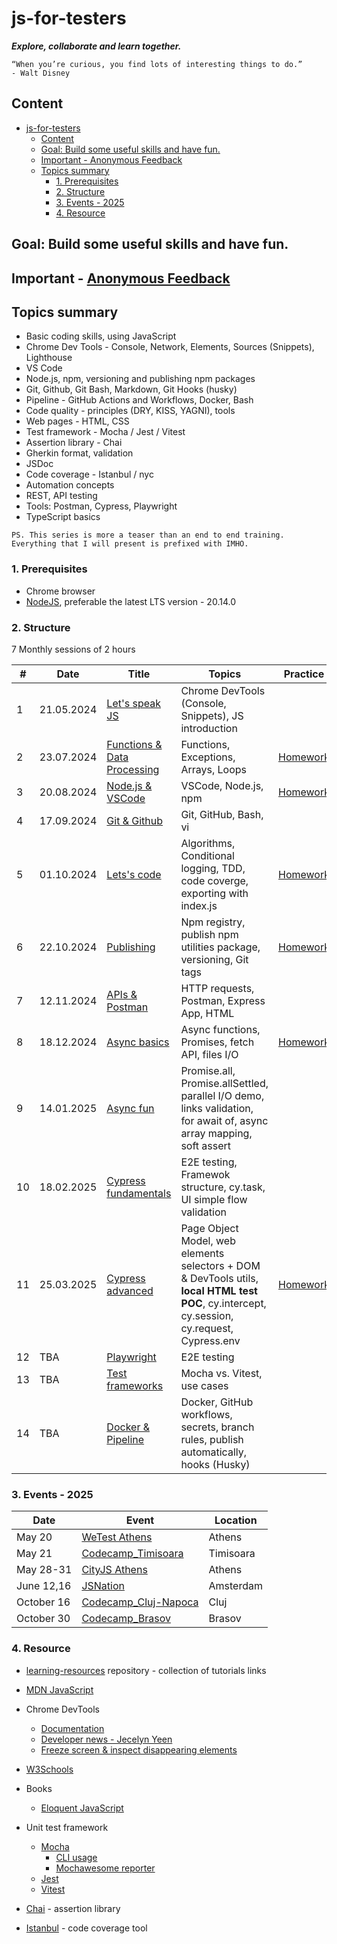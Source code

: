 # js-for-testers

**_Explore, collaborate and learn together._**

```text
“When you’re curious, you find lots of interesting things to do.”
- Walt Disney
```

## Content

- [js-for-testers](#js-for-testers)
  - [Content](#content)
  - [Goal: Build some useful skills and have fun.](#goal-build-some-useful-skills-and-have-fun)
  - [Important - Anonymous Feedback](#important---anonymous-feedback)
  - [Topics summary](#topics-summary)
    - [1. Prerequisites](#1-prerequisites)
    - [2. Structure](#2-structure)
    - [3. Events - 2025](#3-events---2025)
    - [4. Resource](#4-resource)

## Goal: Build some useful skills and have fun.

## Important - [Anonymous Feedback](https://testutils.com/feedback)

## Topics summary

- Basic coding skills, using JavaScript
- Chrome Dev Tools - Console, Network, Elements, Sources (Snippets), Lighthouse
- VS Code
- Node.js, npm, versioning and publishing npm packages
- Git, Github, Git Bash, Markdown, Git Hooks (husky)
- Pipeline - GitHub Actions and Workflows, Docker, Bash
- Code quality - principles (DRY, KISS, YAGNI), tools
- Web pages - HTML, CSS
- Test framework - Mocha / Jest / Vitest
- Assertion library - Chai
- Gherkin format, validation
- JSDoc
- Code coverage - Istanbul / nyc
- Automation concepts
- REST, API testing
- Tools: Postman, Cypress, Playwright
- TypeScript basics

`PS. This series is more a teaser than an end to end training. Everything that I will present is prefixed with IMHO.`

### 1. Prerequisites

- Chrome browser
- [NodeJS](https://nodejs.org/en/download), preferable the latest LTS version - 20.14.0

### 2. Structure

7 Monthly sessions of 2 hours

| #   | Date       | Title                                                 | Topics                                                                                                                                       | Practice                                        |
| --- | ---------- | ----------------------------------------------------- | -------------------------------------------------------------------------------------------------------------------------------------------- | ----------------------------------------------- |
| 1   | 21.05.2024 | [Let's speak JS](./sessions/session1.md)              | Chrome DevTools (Console, Snippets), JS introduction                                                                                         |                                                 |
| 2   | 23.07.2024 | [Functions & Data Processing](./sessions/session2.md) | Functions, Exceptions, Arrays, Loops                                                                                                         | [Homework](./sessions/session2.md#4-homework)   |
| 3   | 20.08.2024 | [Node.js & VSCode](./sessions/session3.md)            | VSCode, Node.js, npm                                                                                                                         | [Homework](./sessions/session3.md#4-homework)   |
| 4   | 17.09.2024 | [Git & Github](./sessions/session4.md)                | Git, GitHub, Bash, vi                                                                                                                        |                                                 |
| 5   | 01.10.2024 | [Lets's code](./sessions/session5.md)                 | Algorithms, Conditional logging, TDD, code coverge, exporting with index.js                                                                  | [Homework](./sessions/session5.md#7-homework)   |
| 6   | 22.10.2024 | [Publishing](./sessions/session6.md)                  | Npm registry, publish npm utilities package, versioning, Git tags                                                                            | [Homework](./sessions/session6.md#8-homework)   |
| 7   | 12.11.2024 | [APIs & Postman](./sessions/session7.md)              | HTTP requests, Postman, Express App, HTML                                                                                                    |                                                 |
| 8   | 18.12.2024 | [Async basics](./sessions/session8.md)                | Async functions, Promises, fetch API, files I/O                                                                                              | [Homework](./sessions/session8.md/#8-homework)  |
| 9   | 14.01.2025 | [Async fun](./sessions/session9.md)                   | Promise.all, Promise.allSettled, parallel I/O demo, links validation, for await of, async array mapping, soft assert                         |                                                 |
| 10  | 18.02.2025 | [Cypress fundamentals](./sessions/session10.md)       | E2E testing, Framewok structure, cy.task, UI simple flow validation                                                                          |                                                 |
| 11  | 25.03.2025 | [Cypress advanced](./sessions/session11.md)           | Page Object Model, web elements selectors + DOM & DevTools utils, **local HTML test POC**, cy.intercept, cy.session, cy.request, Cypress.env | [Homework](./sessions/session11.md/#3-homework) |
| 12  | TBA        | [Playwright](./sessions/session12.md)                 | E2E testing                                                                                                                                  |                                                 |
| 13  | TBA        | [Test frameworks](./sessions/session13.md)            | Mocha vs. Vitest, use cases                                                                                                                  |                                                 |
| 14  | TBA        | [Docker & Pipeline](./sessions/session14.md)          | Docker, GitHub workflows, secrets, branch rules, publish automatically, hooks (Husky)                                                        |                                                 |

### 3. Events - 2025

| Date       | Event                                                                         | Location  |
| ---------- | ----------------------------------------------------------------------------- | --------- |
| May 20     | [WeTest Athens](https://www.eventora.com/en/Events/wetestathens-2025)         | Athens    |
| May 21     | [Codecamp_Timisoara](https://codecamp.ro/conferences/codecamp_timisoara/)     | Timisoara |
| May 28-31  | [CityJS Athens](https://greece.cityjsconf.org/)                               | Athens    |
| June 12,16 | [JSNation](https://jsnation.com/)                                             | Amsterdam |
| October 16 | [Codecamp_Cluj-Napoca](https://codecamp.ro/conferences/codecamp_cluj-napoca/) | Cluj      |
| October 30 | [Codecamp_Brasov](https://codecamp.ro/conferences/codecamp_brasov/)           | Brasov    |

### 4. Resource

- [learning-resources](https://github.com/danrusu/learning-resources) repository - collection of tutorials links

- [MDN JavaScript](https://developer.mozilla.org/en-US/docs/Web/JavaScript)

- Chrome DevTools

  - [Documentation](https://developer.chrome.com/docs/devtools)
  - [Developer news - Jecelyn Yeen](https://www.linkedin.com/in/jecfish/)
  - [Freeze screen & inspect disappearing elements](https://www.youtube.com/watch?v=Qzmb9bdNzZ4)

- [W3Schools](https://www.w3schools.com/js/)

- Books

  - [Eloquent JavaScript](https://eloquentjavascript.net/)

- Unit test framework

  - [Mocha](https://mochajs.org/)
    - [CLI usage](https://mochajs.org/#command-line-usage)
    - [Mochawesome reporter](https://www.npmjs.com/package/mochawesome)
  - [Jest](https://jestjs.io/)
  - [Vitest](https://vitest.dev/)

- [Chai](https://www.chaijs.com/) - assertion library

- [Istanbul](https://github.com/istanbuljs/nyc) - code coverage tool
